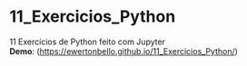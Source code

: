 # 11_Exercicios_Python
11 Exercícios de Python feito com Jupyter<br/>
<Strong>Demo</Strong>: (https://ewertonbello.github.io/11_Exercicios_Python/)
